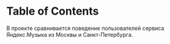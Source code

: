 <h1>Table of Contents<span class="tocSkip"></span></h1>
<div class="toc"><ul class="toc-item"></ul></div>

В проекте сравнивается поведение пользователей сервиса Яндекс.Музыка из Москвы и Санкт-Петербурга.


```python

```
